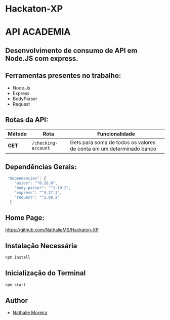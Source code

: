 # Hackaton-XP
# API ACADEMIA

## Desenvolvimento de consumo de API em Node.JS com express. 

## Ferramentas presentes no trabalho:

<!--ts-->
   * Node.Js
   * Express
   * BodyParser
   * Request
   
   
## Rotas da API:

| Método | Rota | Funcionalidade |
| ------ | ----- | ----------- |
| **GET** | `/checking-account` | Gets para soma de todos os valores de conta em um determinado banco|

## Dependências Gerais:
```js
 "dependencies": {
    "axios": "^0.26.0",
    "body-parser": "^1.19.2",
    "express": "^4.17.3",
    "request": "^2.88.2"
  }
```

  
  ## Home Page:
  
https://github.com/NathalieMS/Hackaton-XP

  
  ## Instalação Necessária
  
  ```bash
npm install
```

  ## Inicialização do Terminal
  
   ```bash
npm start
```


## Author

- [Nathalie Moreira](https://github.com/NathalieMS)
